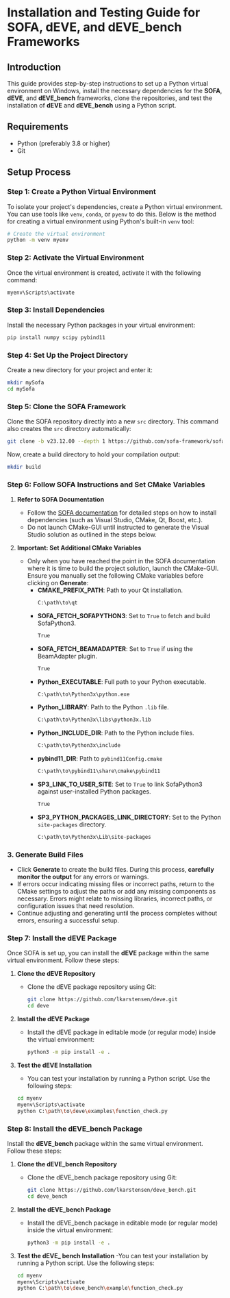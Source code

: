 # Installation and Testing Guide for SOFA, dEVE, and dEVE_bench Frameworks

## Introduction

This guide provides step-by-step instructions to set up a Python virtual environment on Windows, install the necessary dependencies for the **SOFA**, **dEVE**, and **dEVE_bench** frameworks, clone the repositories, and test the installation of **dEVE** and **dEVE_bench** using a Python script.

## Requirements

- Python (preferably 3.8 or higher)
- Git

## Setup Process

### Step 1: Create a Python Virtual Environment

To isolate your project's dependencies, create a Python virtual environment. You can use tools like `venv`, `conda`, or `pyenv` to do this. Below is the method for creating a virtual environment using Python's built-in `venv` tool:

```bash
# Create the virtual environment
python -m venv myenv
```

### Step 2: Activate the Virtual Environment

Once the virtual environment is created, activate it with the following command:

```bash
myenv\Scripts\activate
```

### Step 3: Install Dependencies

Install the necessary Python packages in your virtual environment:

```bash
pip install numpy scipy pybind11
```

### Step 4: Set Up the Project Directory

Create a new directory for your project and enter it:
```bash
mkdir mySofa
cd mySofa
```

### Step 5: Clone the SOFA Framework

Clone the SOFA repository directly into a new `src` directory. This command also creates the `src` directory automatically:

```bash
git clone -b v23.12.00 --depth 1 https://github.com/sofa-framework/sofa.git src
```
Now, create a build directory to hold your compilation output:
```bash
mkdir build
```
### Step 6: Follow SOFA Instructions and Set CMake Variables

1. **Refer to SOFA Documentation**
   - Follow the [SOFA documentation](https://sofa-framework.github.io/doc/getting-started/build/windows/) for detailed steps on how to install dependencies (such as Visual Studio, CMake, Qt, Boost, etc.).
   - Do not launch CMake-GUI until instructed to generate the Visual Studio solution as outlined in the steps below.

2. **Important: Set Additional CMake Variables**
   - Only when you have reached the point in the SOFA documentation where it is time to build the project solution, launch the CMake-GUI. Ensure you manually set the following CMake variables before clicking on **Generate**:
     - **CMAKE_PREFIX_PATH**: Path to your Qt installation.
       ```bash
       C:\path\to\qt
       ```
     - **SOFA_FETCH_SOFAPYTHON3**: Set to `True` to fetch and build SofaPython3.
       ```bash
       True
       ```
     - **SOFA_FETCH_BEAMADAPTER**: Set to `True` if using the BeamAdapter plugin.
       ```bash
       True
       ```
     - **Python_EXECUTABLE**: Full path to your Python executable.
       ```bash
       C:\path\to\Python3x\python.exe
       ```
     - **Python_LIBRARY**: Path to the Python `.lib` file.
       ```bash
       C:\path\to\Python3x\libs\python3x.lib
       ```
     - **Python_INCLUDE_DIR**: Path to the Python include files.
       ```bash
       C:\path\to\Python3x\include
       ```
     - **pybind11_DIR**: Path to `pybind11Config.cmake`
       ```bash
       C:\path\to\pybind11\share\cmake\pybind11
       ```
     - **SP3_LINK_TO_USER_SITE**: Set to `True` to link SofaPython3 against user-installed Python packages.
       ```bash
       True
       ```
     - **SP3_PYTHON_PACKAGES_LINK_DIRECTORY**: Set to the Python `site-packages` directory.
       ```bash
       C:\path\to\Python3x\Lib\site-packages
       ```
### 3. Generate Build Files
   - Click **Generate** to create the build files. During this process, **carefully monitor the output** for any errors or warnings.
   - If errors occur indicating missing files or incorrect paths, return to the CMake settings to adjust the paths or add any missing components as necessary. Errors might relate to missing libraries, incorrect paths, or configuration issues that need resolution.
   - Continue adjusting and generating until the process completes without errors, ensuring a successful setup.

### Step 7: Install the dEVE Package

Once SOFA is set up, you can install the **dEVE** package within the same virtual environment. Follow these steps:

1. **Clone the dEVE Repository**
   - Clone the dEVE package repository using Git:
     ```bash
     git clone https://github.com/lkarstensen/deve.git
     cd deve
     ```

2. **Install the dEVE Package**
   - Install the dEVE package in editable mode (or regular mode) inside the virtual environment:
     ```bash
     python3 -m pip install -e .
     ```

3. **Test the dEVE Installation**
   - You can test your installation by running a Python script. Use the following steps:
   ```bash
   cd myenv
   myenv\Scripts\activate
   python C:\path\to\deve\examples\function_check.py
    ```

### Step 8: Install the dEVE_bench Package

Install the **dEVE_bench** package within the same virtual environment. Follow these steps:

1. **Clone the dEVE_bench Repository**
   - Clone the dEVE_bench package repository using Git:
     ```bash
     git clone https://github.com/lkarstensen/deve_bench.git
     cd deve_bench
     ```

2. **Install the dEVE_bench Package**
   - Install the dEVE_bench package in editable mode (or regular mode) inside the virtual environment:
     ```bash
     python3 -m pip install -e .
     ```
3. **Test the dEVE_ bench Installation**
   -You can test your installation by running a Python script. Use the following steps:
   ```bash
   cd myenv
   myenv\Scripts\activate
   python C:\path\to\deve_bench\example\function_check.py
    ```




